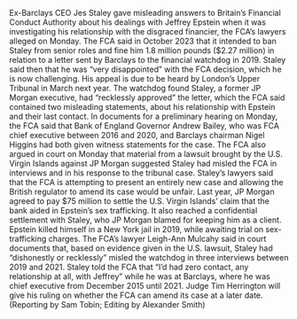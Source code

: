 Ex-Barclays CEO Jes Staley gave misleading answers to Britain’s Financial Conduct Authority about his dealings with Jeffrey Epstein when it was investigating his relationship with the disgraced financier, the FCA’s lawyers alleged on Monday.
The FCA said in October 2023 that it intended to ban Staley from senior roles and fine him 1.8 million pounds ($2.27 million) in relation to a letter sent by Barclays to the financial watchdog in 2019.
Staley said then that he was “very disappointed” with the FCA decision, which he is now challenging. His appeal is due to be heard by London’s Upper Tribunal in March next year.
The watchdog found Staley, a former JP Morgan executive, had “recklessly approved” the letter, which the FCA said contained two misleading statements, about his relationship with Epstein and their last contact.
In documents for a preliminary hearing on Monday, the FCA said that Bank of England Governor Andrew Bailey, who was FCA chief executive between 2016 and 2020, and Barclays chairman Nigel Higgins had both given witness statements for the case.
The FCA also argued in court on Monday that material from a lawsuit brought by the U.S. Virgin Islands against JP Morgan suggested Staley had misled the FCA in interviews and in his response to the tribunal case.
Staley’s lawyers said that the FCA is attempting to present an entirely new case and allowing the British regulator to amend its case would be unfair.
Last year, JP Morgan agreed to pay $75 million to settle the U.S. Virgin Islands’ claim that the bank aided in Epstein’s sex trafficking. It also reached a confidential settlement with Staley, who JP Morgan blamed for keeping him as a client.
Epstein killed himself in a New York jail in 2019, while awaiting trial on sex-trafficking charges.
The FCA’s lawyer Leigh-Ann Mulcahy said in court documents that, based on evidence given in the U.S. lawsuit, Staley had “dishonestly or recklessly” misled the watchdog in three interviews between 2019 and 2021.
Staley told the FCA that “I’d had zero contact, any relationship at all, with Jeffrey” while he was at Barclays, where he was chief executive from December 2015 until 2021.
Judge Tim Herrington will give his ruling on whether the FCA can amend its case at a later date.
(Reporting by Sam Tobin; Editing by Alexander Smith)